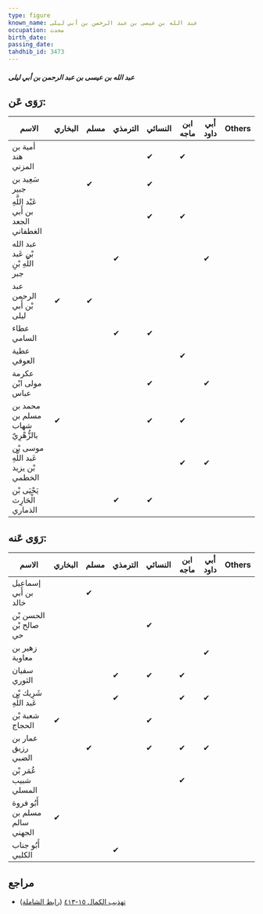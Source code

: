 ```yaml
---
type: figure
known_name: عبد الله بن عيسى بن عبد الرحمن بن أبي ليلى
occupation: محدث
birth_date:
passing_date:
tahdhib_id: 3473
---
```

##### عبد الله بن عيسى بن عبد الرحمن بن أبي ليلى

## رَوَى عَن:
| الاسم                                 | البخاري | مسلم | الترمذي | النسائي | ابن ماجه | أبي داود | Others |
| ------------------------------------- | ------- | ---- | ------- | ------- | -------- | -------- | ------ |
| أمية بن هند المزني                    |         |      |         | ✔       | ✔        |          |        |
| سَعِيد بن جبير                        |         | ✔    |         | ✔       |          |          |        |
| عَبْد اللَّهِ بن أَبي الجعد الغطفاني  |         |      |         | ✔       | ✔        |          |        |
| عبد الله بْن عَبد اللَّهِ بْنِ جبر    |         |      | ✔       |         |          | ✔        |        |
| عبد الرحمن بْن أَبي ليلى              | ✔       | ✔    |         |         |          |          |        |
| عطاء السامي                           |         |      | ✔       | ✔       |          |          |        |
| عطية العوفي                           |         |      |         |         | ✔        |          |        |
| عكرمة مولى ابْن عباس                  |         |      |         | ✔       |          | ✔        |        |
| محمد بن مسلم بن شهاب بالزُّهْرِيّ     | ✔       |      |         | ✔       | ✔        |          |        |
| موسى بْن عَبد اللَّهِ بْن يزيد الخطمي |         |      |         |         | ✔        | ✔        |        |
| يَحْيَى بْن الْحَارِث الذماري         |         |      | ✔       | ✔       |          |          |        |
## رَوَى عَنه:
| الاسم                          | البخاري | مسلم | الترمذي | النسائي | ابن ماجه | أبي داود | Others |
| ------------------------------ | ------- | ---- | ------- | ------- | -------- | -------- | ------ |
| إسماعيل بن أَبي خالد           |         | ✔    |         |         |          |          |        |
| الحسن بْن صالح بْن حي          |         |      |         | ✔       |          |          |        |
| زهير بن معاوية                 |         |      |         |         |          | ✔        |        |
| سفيان الثوري                   |         |      | ✔       | ✔       | ✔        |          |        |
| شَرِيك بْن عَبد اللَّهِ        |         |      | ✔       |         | ✔        | ✔        |        |
| شعبة بْن الحجاج                | ✔       |      |         | ✔       |          |          |        |
| عمار بن رزيق الضبي             |         | ✔    |         | ✔       | ✔        | ✔        |        |
| عُمَر بْن شبيب المسلي          |         |      |         |         | ✔        |          |        |
| أَبُو فروة مسلم بن سالم الجهني | ✔       |      |         |         |          |          |        |
| أَبُو جناب الكلبي              |         |      | ✔       |         |          |          |        |
## مراجع
- [تهذيب الكمال ١٥-٤١٣](obsidian://open?vault=Tahdhib-al-Kamal&file=Figures/٣٤٧٣-عبد%20الله%20بن%20عيسى%20بن%20عبد%20الرحمن%20بن%20أبي%20ليلى) ([رابط الشاملة](https://shamela.ws/book/3722/7897))